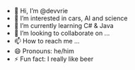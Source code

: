 - 👋 Hi, I’m @devvrie
- 👀 I’m interested in cars, AI and science
- 🌱 I’m currently learning C# & Java
- 💞️ I’m looking to collaborate on ...
- 📫 How to reach me ...
- 😄 Pronouns: he/him
- ⚡ Fun fact: I really like beer

<!---
devvrie/devvrie is a ✨ special ✨ repository because its `README.md` (this file) appears on your GitHub profile.
You can click the Preview link to take a look at your changes.
--->

